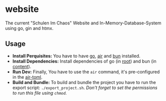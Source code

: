 # website

The current "Schulen Im Chaos" Website and In-Memory-Database-System using go, gin and htmx.

## Usage

- **Install Perquisites:** You have to have [go](https://go.dev/), [air](https://github.com/cosmtrek/air) and [bun](https://bun.sh/) installed.
- **Install Dependencies:** Install dependencies of go (in [root](/)) and bun (in [content](static/content/)).
- **Run Dev:** Finally, You have to use the `air` command, it's pre-configured in the [air-toml](.air.toml).
- **Build and Bundle:** To build and bundle the project you have to run the export script: `./export_project.sh`. *Don't forget to set the permissions to run this file using `chmod`.*
